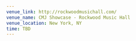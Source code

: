 ```yaml
---
venue_link: http://rockwoodmusichall.com/
venue_name: CMJ Showcase - Rockwood Music Hall
venue_location: New York, NY
time: TBD
---
```


